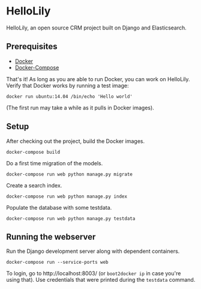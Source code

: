 # HelloLily #

HelloLily, an open source CRM project built on Django and Elasticsearch.

## Prerequisites ##

- [Docker](https://www.docker.com/)
- [Docker-Compose](https://docs.docker.com/compose/)

That's it! As long as you are able to run Docker, you can work on HelloLily. Verify that Docker works by running a test image:

    docker run ubuntu:14.04 /bin/echo 'Hello world'

(The first run may take a while as it pulls in Docker images).

## Setup ##

After checking out the project, build the Docker images.

    docker-compose build

Do a first time migration of the models.

    docker-compose run web python manage.py migrate

Create a search index.

    docker-compose run web python manage.py index

Populate the database with some testdata.

    docker-compose run web python manage.py testdata

## Running the webserver

Run the Django development server along with dependent containers.

    docker-compose run --service-ports web

To login, go to http://localhost:8003/ (or `boot2docker ip` in case you're using that). Use credentials that were printed during the `testdata` command.

